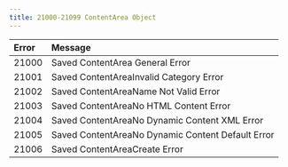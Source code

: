 ```yaml
---
title: 21000-21099 ContentArea Object
---
```

<table class="table table-hover">
<thead align="left">
<tr>
<th>Error</th>
<th>Message</th>
</tr>
</thead>
<tbody>
<tr>
<td>21000</td>
<td>Saved ContentArea General Error</td>
</tr>
<tr>
<td>21001</td>
<td>Saved ContentAreaInvalid Category Error</td>
</tr>
<tr>
<td>21002</td>
<td>Saved ContentAreaName Not Valid Error</td>
</tr>
<tr>
<td>21003</td>
<td>Saved ContentAreaNo HTML Content Error</td>
</tr>
<tr>
<td>21004</td>
<td>Saved ContentAreaNo Dynamic Content XML Error</td>
</tr>
<tr>
<td>21005</td>
<td>Saved ContentAreaNo Dynamic Content Default Error</td>
</tr>
<tr>
<td>21006</td>
<td>Saved ContentAreaCreate Error</td>
</tr>
</tbody>
</table>